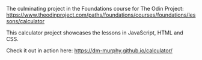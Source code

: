 The culminating project in the Foundations course for The Odin Project: https://www.theodinproject.com/paths/foundations/courses/foundations/lessons/calculator

This calculator project showcases the lessons in JavaScript, HTML and CSS.

Check it out in action here: https://dm-murphy.github.io/calculator/
